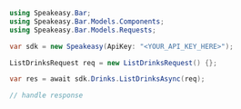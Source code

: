 <!-- Start SDK Example Usage [usage] -->
```csharp
using Speakeasy.Bar;
using Speakeasy.Bar.Models.Components;
using Speakeasy.Bar.Models.Requests;

var sdk = new Speakeasy(ApiKey: "<YOUR_API_KEY_HERE>");

ListDrinksRequest req = new ListDrinksRequest() {};

var res = await sdk.Drinks.ListDrinksAsync(req);

// handle response
```
<!-- End SDK Example Usage [usage] -->